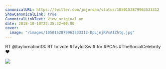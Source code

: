 ```yaml
---
canonicalURL: https://twitter.com/jmjordan/status/1050152879963533312
ShowCanonicalLink: true
CanonicalLinkText: View original on
date: 2018-10-10T22:35:32+00:00
cover:
  image: "/images/1050152879963533312-DpLjnjRVsAIZhtg.jpg"
---
```

RT @taylornation13: RT to vote #TaylorSwift for #PCAs #TheSocialCelebrity ❤️

![](/images/1050152879963533312-DpLjnjRVsAIZhtg.jpg)